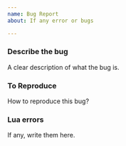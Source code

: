 ```yaml
---
name: Bug Report
about: If any error or bugs

---
```


### Describe the bug
A clear description of what the bug is.

### To Reproduce
How to reproduce this bug?

### Lua errors
If any, write them here.
